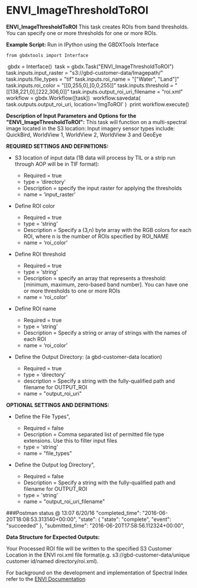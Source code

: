 # ENVI_ImageThresholdToROI

**ENVI_ImageThresholdToROI** This task creates ROIs from band thresholds. You can specify one or more thresholds for one or more ROIs.

**Example Script:** Run in IPython using the GBDXTools Interface
	
    from gbdxtools import Interface
​
    gbdx = Interface()
​
    task = gbdx.Task("ENVI_ImageThresholdToROI")
    task.inputs.input_raster = "s3://gbd-customer-data/Imagepath/"
    task.inputs.file_types = "tif"
    task.inputs.roi_name = "[\"Water\", \"Land\"]"
    task.inputs.roi_color = "[[0,255,0],[0,0,255]]"
    task.inputs.threshold = "[[138,221,0],[222,306,0]]"
    task.inputs.output_roi_uri_filename = "roi.xml"
​
    workflow = gbdx.Workflow([task])
​
    workflow.savedata(
        task.outputs.output_roi_uri,
        location='ImgToROI'
    )
​
    print workflow.execute()
	
	

**Description of Input Parameters and Options for the "ENVI_ImageThresholdToROI":**
This task will function on a multi-spectral image located in the S3 location: 
Input imagery sensor types include: QuickBird, WorldView 1, WorldView 2, WorldView 3 and GeoEye
	
**REQUIRED SETTINGS AND DEFINITIONS:**

* S3 location of input data (1B data will process by TIL or a strip run through AOP will be in TIF format):
    * Required = true
    * type = ‘directory’
	* Description = specify the input raster for applying the thresholds
    * name = ‘input_raster’

* Define ROI color 
    * Required = true
    * type = ‘string’
	* Description = Specify a (3,n) byte array with the RGB colors for each ROI, where n is the number of ROIs specified by ROI_NAME
    * name = ‘roi_color’
	
* Define ROI threshold 
    * Required = true
    * type = ‘string’
	* Description = specify an array that represents a threshold: [minimum, maximum, zero-based band number].  You can have one or more thresholds to one or more ROIs
    * name = ‘roi_color’

* Define ROI name 
    * Required = true
    * type = ‘string’
	* Description = Specify a string or array of strings with the names of each ROI
    * name = ‘roi_color’

* Define the Output Directory: (a gbd-customer-data location)
    * Required = true
    * type = ‘directory’
	* description = Specify a string with the fully-qualified path and filename for OUTPUT_ROI
    * name = "output_roi_uri"


**OPTIONAL SETTINGS AND DEFINITIONS:**

* Define the File Types",
    * Required = false 
	* Description = Comma separated list of permitted file type extensions. Use this to filter input files
    * type = 'string'
    * name =  "file_types"

* Define the Output log Directory",
    * Required = false 
	* Description = Specify a string with the fully-qualified path and filename for OUTPUT_ROI
    * type = 'string'
    * name =  "output_roi_uri_filename"

###Postman status @ 13:07 6/20/16
"completed_time": "2016-06-20T18:08:53.313140+00:00",
  "state": {
    "state": "complete",
    "event": "succeeded"
  },
  "submitted_time": "2016-06-20T17:58:56.112324+00:00",


**Data Structure for Expected Outputs:**

Your Processed ROI file will be written to the specified S3 Customer Location in the ENVI roi.xml file format(e.g.  s3://gbd-customer-data/unique customer id/named directory/roi.xml).  


For background on the development and implementation of Spectral Index refer to the [ENVI Documentation](https://www.harrisgeospatial.com/docs/enviimagethresholdtoroitask.html)


